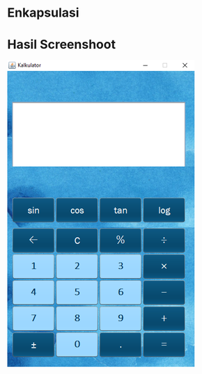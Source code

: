 # Enkapsulasi
# Hasil Screenshoot
![alt text](https://github.com/arknmaulana/KalkulatorGUI/blob/master/File%20Java/JavaGUI/kalkulator.PNG?raw=true)
